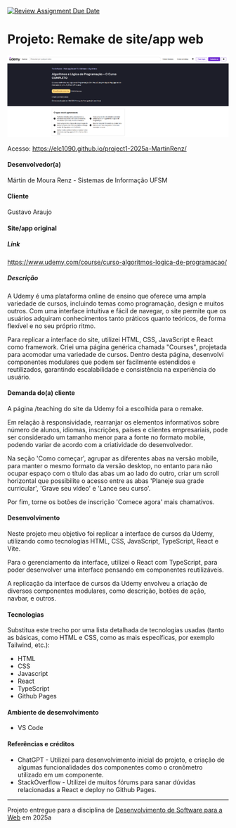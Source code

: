 [![Review Assignment Due Date](https://classroom.github.com/assets/deadline-readme-button-22041afd0340ce965d47ae6ef1cefeee28c7c493a6346c4f15d667ab976d596c.svg)](https://classroom.github.com/a/-0GsTofh)
# Projeto: Remake de site/app web

![Substitua a imagem ao lado por um screenshot do seu projeto](img/image.png "Screenshot do projeto.")


Acesso: https://elc1090.github.io/project1-2025a-MartinRenz/


#### Desenvolvedor(a)
Mártin de Moura Renz - Sistemas de Informação UFSM

#### Cliente
Gustavo Araujo




#### Site/app original

##### Link
https://www.udemy.com/course/curso-algoritmos-logica-de-programacao/

##### Descrição
A Udemy é uma plataforma online de ensino que oferece uma ampla variedade de cursos, incluindo temas como programação, design e muitos outros. Com uma interface intuitiva e fácil de navegar, o site permite que os usuários adquiram conhecimentos tanto práticos quanto teóricos, de forma flexível e no seu próprio ritmo.

Para replicar a interface do site, utilizei HTML, CSS, JavaScript e React como framework. Criei uma página genérica chamada "Courses", projetada para acomodar uma variedade de cursos. Dentro desta página, desenvolvi componentes modulares que podem ser facilmente estendidos e reutilizados, garantindo escalabilidade e consistência na experiência do usuário.

#### Demanda do(a) cliente
A página /teaching do site da Udemy foi a escolhida para o remake.

Em relação à responsividade, rearranjar os elementos informativos sobre número de alunos, idiomas, inscrições, países e clientes empresariais, pode ser considerado um tamanho menor para a fonte no formato mobile, podendo variar de acordo com a criatividade do desenvolvedor.

Na seção 'Como começar', agrupar as diferentes abas na versão mobile, para manter o mesmo formato da versão desktop, no entanto para não ocupar espaço com o título das abas um ao lado do outro, criar um scroll horizontal que possibilite o acesso entre as abas 'Planeje sua grade curricular', 'Grave seu vídeo' e 'Lance seu curso'.

Por fim, torne os botões de inscrição 'Comece agora' mais chamativos.

#### Desenvolvimento
Neste projeto meu objetivo foi replicar a interface de cursos da Udemy, utilizando como tecnologias HTML, CSS, JavaScript, TypeScript, React e Vite.

Para o gerenciamento da interface, utilizei o React com TypeScript, para poder desenvolver uma interface pensando em componentes reutilizáveis.

A replicação da interface de cursos da Udemy envolveu a criação de diversos componentes modulares, como descrição, botões de ação, navbar, e outros.


#### Tecnologias

Substitua este trecho por uma lista detalhada de tecnologias usadas (tanto as básicas, como HTML e CSS, como as mais específicas, por exemplo Tailwind, etc.):
- HTML
- CSS
- Javascript
- React
- TypeScript
- Github Pages

#### Ambiente de desenvolvimento
- VS Code

#### Referências e créditos
- ChatGPT - Utilizei para desenvolvimento inicial do projeto, e criação de algumas funcionalidades dos componentes como o cronômetro utilizado em um componente.
- StackOverflow - Utilizei de muitos fórums para sanar dúvidas relacionadas a React e deploy no Github Pages. 




---
Projeto entregue para a disciplina de [Desenvolvimento de Software para a Web](http://github.com/andreainfufsm/elc1090-2025a) em 2025a
